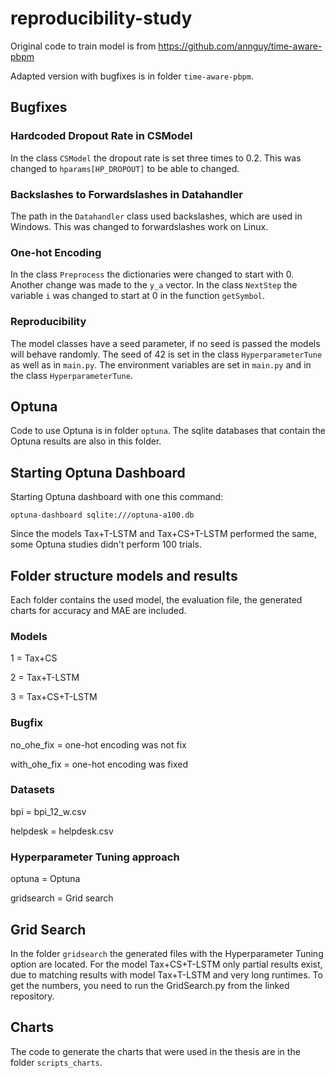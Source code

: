 # reproducibility-study
Original code to train model is from https://github.com/annguy/time-aware-pbpm

Adapted version with bugfixes is in folder `time-aware-pbpm`.

## Bugfixes

### Hardcoded Dropout Rate in CSModel
In the class `CSModel` the dropout rate is set three times to 0.2. This was changed to `hparams[HP_DROPOUT]` to be able to changed.

### Backslashes to Forwardslashes in Datahandler
The path in the `Datahandler` class used backslashes, which are used in Windows. This was changed to forwardslashes work on Linux.

### One-hot Encoding
In the class `Preprocess` the dictionaries were changed to start with 0. Another change was made to the `y_a` vector. In the class `NextStep` the variable `i` was changed to start at 0 in the function `getSymbol`.

### Reproducibility
The model classes have a seed parameter, if no seed is passed the models will behave randomly. The seed of 42 is set in the class `HyperparameterTune` as well as in `main.py`. The environment variables are set in `main.py` and in the class `HyperparameterTune`.

## Optuna
Code to use Optuna is in folder `optuna`. The sqlite databases that contain the Optuna results are also in this folder.

## Starting Optuna Dashboard
Starting Optuna dashboard with one this command:

`optuna-dashboard sqlite:///optuna-a100.db`

Since the models Tax+T-LSTM and Tax+CS+T-LSTM performed the same, some Optuna studies didn't perform 100 trials.

## Folder structure models and results
Each folder contains the used model, the evaluation file, the generated charts for accuracy and MAE are included.

### Models
1 = Tax+CS

2 = Tax+T-LSTM

3 = Tax+CS+T-LSTM

### Bugfix
no_ohe_fix = one-hot encoding was not fix

with_ohe_fix = one-hot encoding was fixed

### Datasets
bpi = bpi_12_w.csv 

helpdesk = helpdesk.csv

### Hyperparameter Tuning approach
optuna = Optuna

gridsearch = Grid search

## Grid Search
In the folder `gridsearch` the generated files with the Hyperparameter Tuning option are located. For the model Tax+CS+T-LSTM only partial results exist, due to matching results with model Tax+T-LSTM and very long runtimes. To get the numbers, you need to run the GridSearch.py from the linked repository.

## Charts
The code to generate the charts that were used in the thesis are in the folder `scripts_charts`.